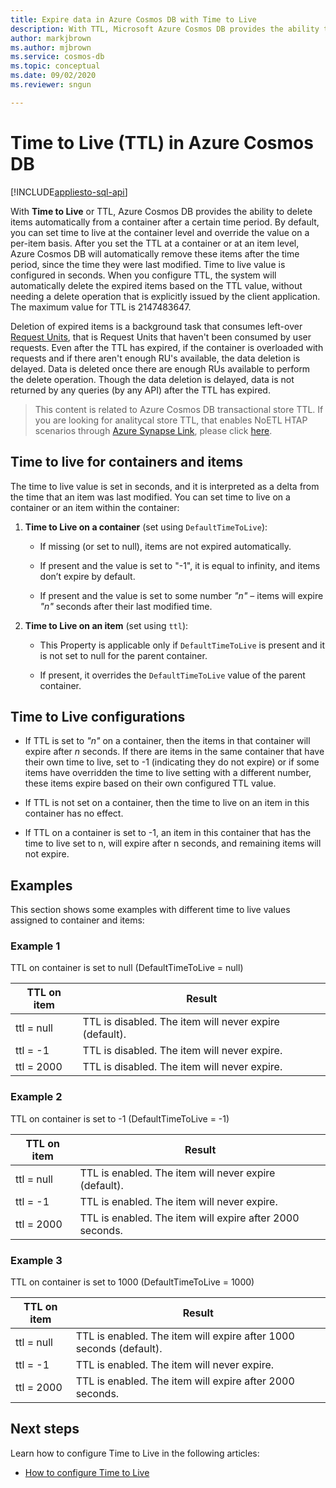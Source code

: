 ```yaml
---
title: Expire data in Azure Cosmos DB with Time to Live 
description: With TTL, Microsoft Azure Cosmos DB provides the ability to have documents automatically purged from the system after a period of time.
author: markjbrown
ms.author: mjbrown
ms.service: cosmos-db
ms.topic: conceptual
ms.date: 09/02/2020
ms.reviewer: sngun

---
```

# Time to Live (TTL) in Azure Cosmos DB
[!INCLUDE[appliesto-sql-api](includes/appliesto-sql-api.md)]

With **Time to Live** or TTL, Azure Cosmos DB provides the ability to delete items automatically from a container after a certain time period. By default, you can set time to live at the container level and override the value on a per-item basis. After you set the TTL at a container or at an item level, Azure Cosmos DB will automatically remove these items after the time period, since the time they were last modified. Time to live value is configured in seconds. When you configure TTL, the system will automatically delete the expired items based on the TTL value, without needing a delete operation that is explicitly issued by the client application. The maximum value for TTL is 2147483647.

Deletion of expired items is a background task that consumes left-over [Request Units](request-units.md), that is Request Units that haven't been consumed by user requests. Even after the TTL has expired, if the container is overloaded with requests and if there aren't enough RU's available, the data deletion is delayed. Data is deleted once there are enough RUs available to perform the delete operation. Though the data deletion is delayed, data is not returned by any queries (by any API) after the TTL has expired.

> This content is related to Azure Cosmos DB transactional store TTL. If you are looking for analitycal store TTL, that enables NoETL HTAP scenarios through [Azure Synapse Link](./synapse-link.md), please click [here](./analytical-store-introduction.md#analytical-ttl).

## Time to live for containers and items

The time to live value is set in seconds, and it is interpreted as a delta from the time that an item was last modified. You can set time to live on a container or an item within the container:

1. **Time to Live on a container** (set using `DefaultTimeToLive`):

   - If missing (or set to null), items are not expired automatically.

   - If present and the value is set to "-1", it is equal to infinity, and items don’t expire by default.

   - If present and the value is set to some number *"n"* – items will expire *"n"* seconds after their last modified time.

2. **Time to Live on an item** (set using `ttl`):

   - This Property is applicable only if `DefaultTimeToLive` is present and it is not set to null for the parent container.

   - If present, it overrides the `DefaultTimeToLive` value of the parent container.

## Time to Live configurations

* If TTL is set to *"n"* on a container, then the items in that container will expire after *n* seconds.  If there are items in the same container that have their own time to live, set to -1 (indicating they do not expire) or if some items have overridden the time to live setting with a different number, these items expire based on their own configured TTL value. 

* If TTL is not set on a container, then the time to live on an item in this container has no effect. 

* If TTL on a container is set to -1, an item in this container that has the time to live set to n, will expire after n seconds, and remaining items will not expire.

## Examples

This section shows some examples with different time to live values assigned to container and items:

### Example 1

TTL on container is set to null (DefaultTimeToLive = null)

|TTL on item| Result|
|---|---|
|ttl = null|	TTL is disabled. The item will never expire (default).|
|ttl = -1	|TTL is disabled. The item will never expire.|
|ttl = 2000	|TTL is disabled. The item will never expire.|


### Example 2

TTL on container is set to -1 (DefaultTimeToLive = -1)

|TTL on item| Result|
|---|---|
|ttl = null	|TTL is enabled. The item will never expire (default).|
|ttl = -1	|TTL is enabled. The item will never expire.|
|ttl = 2000	|TTL is enabled. The item will expire after 2000 seconds.|


### Example 3

TTL on container is set to 1000 (DefaultTimeToLive = 1000)

|TTL on item| Result|
|---|---|
|ttl = null|	TTL is enabled. The item will expire after 1000 seconds (default).|
|ttl = -1	|TTL is enabled. The item will never expire.|
|ttl = 2000	|TTL is enabled. The item will expire after 2000 seconds.|

## Next steps

Learn how to configure Time to Live in the following articles:

* [How to configure Time to Live](how-to-time-to-live.md)